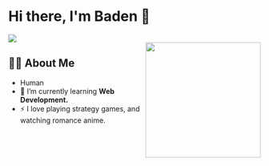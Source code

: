 
# Hi there, I'm Baden 👋
<a href="https://github.com/Meghna-DAS/github-profile-views-counter">
    <img src="https://komarev.com/ghpvc/?username=Denngrh">
</a>
<br/>

<img align='right' src="https://media.giphy.com/media/M9gbBd9nbDrOTu1Mqx/giphy.gif" width="230">

## 🙋‍♂️ About Me

- Human
- 🌱 I’m currently learning **Web Development.**
- ⚡ I love playing strategy games, and watching romance anime.

